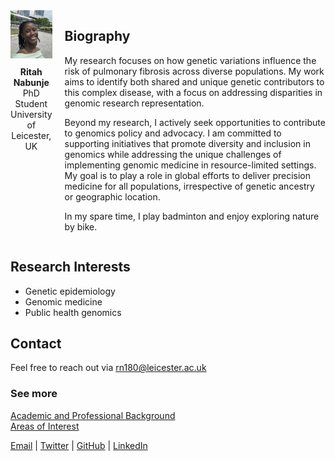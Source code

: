 <div style="display: flex; align-items: flex-start;">
  <!-- Profile Picture and Title Section -->
  <div style="text-align: center; margin-right: 20px;">
    <img src="./profile.jpg" alt="Profile Picture" width="150" style="margin-bottom: 10px;" />
    <p style="margin: 0; font-weight: bold;">Ritah Nabunje</p>
    <p style="margin: 0;">PhD Student</p>
    <p style="margin: 0;">University of Leicester, UK</p>
  </div>

  <!-- Biography Section -->
  <div>
    <h2>Biography</h2>
    <p>
      My research focuses on how genetic variations influence the risk of pulmonary fibrosis across diverse populations. My work aims to identify both shared and unique genetic contributors to this complex disease, with a focus on addressing disparities in genomic research representation. 
    </p>
    <p>
      Beyond my research, I actively seek opportunities to contribute to genomics policy and advocacy. I am committed to supporting initiatives that promote diversity and inclusion in genomics while addressing the unique challenges of implementing genomic medicine in resource-limited settings.  
      My goal is to play a role in global efforts to deliver precision medicine for all populations, irrespective of genetic ancestry or geographic location. 
    </p>
    <p>
      In my spare time, I play badminton and enjoy exploring nature by bike.
    </p>
  </div>
</div>

## Research Interests
- Genetic epidemiology
- Genomic medicine
- Public health genomics

## Contact
Feel free to reach out via [rn180@leicester.ac.uk](mailto:rn180@leicester.ac.uk) 

### See more  
[Academic and Professional Background](./background.md)  
[Areas of Interest](./interests.md)

<div class="social-media">
  <a href="mailto:{{ rn180@leicester.ac.uk }}" target="_blank">Email</a> | 
  <a href="https://x.com/{{ x.com/ritah_nabunje }}" target="_blank">Twitter</a> | 
  <a href="https://github.com/{{ github.com/ritah-nabunje }}" target="_blank">GitHub</a> | 
  <a href="{{ www.linkedin.com/in/ritah-nabunje }}" target="_blank">LinkedIn</a>
</div>

